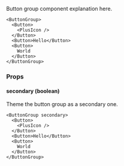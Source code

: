 Button group component explanation here.

```react
<ButtonGroup>
  <Button>
    <PlusIcon />
  </Button>
  <Button>Hello</Button>
  <Button>
    World
  </Button>
</ButtonGroup>
```

### Props

#### **secondary** (boolean)

Theme the button group as a secondary one.

```react
<ButtonGroup secondary>
  <Button>
    <PlusIcon />
  </Button>
  <Button>Hello</Button>
  <Button>
    World
  </Button>
</ButtonGroup>
```
